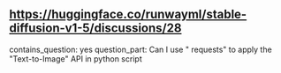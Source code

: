 ## https://huggingface.co/runwayml/stable-diffusion-v1-5/discussions/28

contains_question: yes
question_part: Can I use " requests" to apply the "Text-to-Image" API in python script 